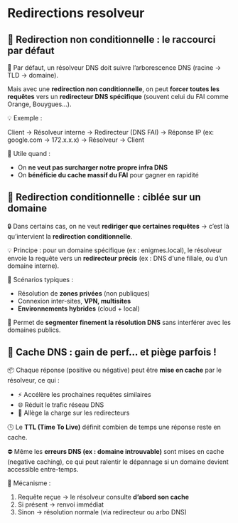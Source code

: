 # Redirections resolveur

## **🔁 Redirection non conditionnelle : le raccourci par défaut**

🧭 Par défaut, un résolveur DNS doit suivre l’arborescence DNS (racine → TLD → domaine).

Mais avec une **redirection non conditionnelle**, on peut **forcer toutes les requêtes** vers un **redirecteur DNS spécifique** (souvent celui du FAI comme Orange, Bouygues...).

💡 Exemple :

Client → Résolveur interne → Redirecteur (DNS FAI) → Réponse IP (ex: google.com → 172.x.x.x) → Résolveur → Client

📌 Utile quand :

- On **ne veut pas surcharger notre propre infra DNS**
- On **bénéficie du cache massif du FAI** pour gagner en rapidité



## **🎯 Redirection conditionnelle : ciblée sur un domaine**

🔒 Dans certains cas, on ne veut **rediriger que certaines requêtes** → c’est là qu’intervient la **redirection conditionnelle**.

💡 Principe : pour un domaine spécifique (ex : enigmes.local), le résolveur envoie la requête vers un **redirecteur précis** (ex : DNS d'une filiale, ou d’un domaine interne).

📌 Scénarios typiques :

- Résolution de **zones privées** (non publiques)
- Connexion inter-sites, **VPN, multisites**
- **Environnements hybrides** (cloud + local)

🎯 Permet de **segmenter finement la résolution DNS** sans interférer avec les domaines publics.



## **🧠 Cache DNS : gain de perf... et piège parfois !**

📦 Chaque réponse (positive ou négative) peut être **mise en cache** par le résolveur, ce qui :

- ⚡ Accélère les prochaines requêtes similaires
- 🌐 Réduit le trafic réseau DNS
- 🧮 Allège la charge sur les redirecteurs

🕒 Le **TTL (Time To Live)** définit combien de temps une réponse reste en cache.

⛔ Même les **erreurs DNS (ex : domaine introuvable)** sont mises en cache (negative caching), ce qui peut ralentir le dépannage si un domaine devient accessible entre-temps.

🧪 Mécanisme :

1.  Requête reçue → le résolveur consulte **d’abord son cache**
2.  Si présent → renvoi immédiat
3.  Sinon → résolution normale (via redirecteur ou arbo DNS)

